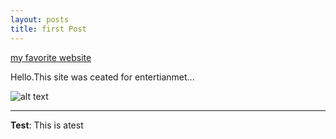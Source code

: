 ```yaml
---
layout: posts
title: first Post
---
```


[my favorite website](http://www.google.com)

Hello.This site was ceated for entertianmet...



![alt text](../assets/images/grouppic.jpg "Team Picture")

---
**Test**: This is atest
